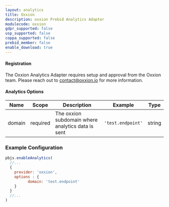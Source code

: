 ```yaml
---
layout: analytics
title: Oxxion
description: oxxion Prebid Analytics Adapter
modulecode: oxxion
gdpr_supported: false
usp_supported: false
coppa_supported: false
prebid_member: false
enable_download: true
---
```


#### Registration

The Oxxion Analytics Adapter requires setup and approval from the
Oxxion team. Please reach out to <contact@oxxion.io> for more information.

#### Analytics Options

| Name   | Scope    | Description                                         | Example            | Type   |
|--------|----------|-----------------------------------------------------|--------------------|--------|
| domain | required | The oxxion subdomain where analytics data is sent   | `'test.endpoint'`  | string |

### Example Configuration

```javascript
pbjs.enableAnalytics(
  //...
  {
    provider: 'oxxion',
    options : {
          domain: 'test.endpoint'
    }
  }
  //...
)
```

